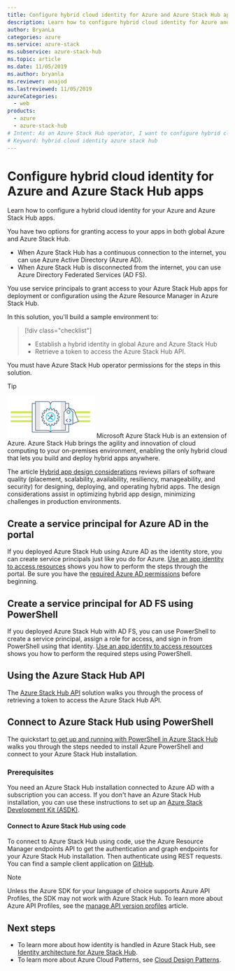 ```yaml
---
title: Configure hybrid cloud identity for Azure and Azure Stack Hub apps
description: Learn how to configure hybrid cloud identity for Azure and Azure Stack Hub apps.
author: BryanLa
categories: azure
ms.service: azure-stack
ms.subservice: azure-stack-hub
ms.topic: article
ms.date: 11/05/2019
ms.author: bryanla
ms.reviewer: anajod
ms.lastreviewed: 11/05/2019
azureCategories:
  - web
products:
  - azure
  - azure-stack-hub
# Intent: As an Azure Stack Hub operator, I want to configure hybrid cloud identity for Azure and Azure Stack Hub apps so my hybrid apps have a hybrid identity architecture.
# Keyword: hybrid cloud identity azure stack hub
---
```


# Configure hybrid cloud identity for Azure and Azure Stack Hub apps

Learn how to configure a hybrid cloud identity for your Azure and Azure Stack Hub apps.

You have two options for granting access to your apps in both global Azure and Azure Stack Hub.

 * When Azure Stack Hub has a continuous connection to the internet, you can use Azure Active Directory (Azure AD).
 * When Azure Stack Hub is disconnected from the internet, you can use Azure Directory Federated Services (AD FS).

You use service principals to grant access to your Azure Stack Hub apps for deployment or configuration using the Azure Resource Manager in Azure Stack Hub.

In this solution, you'll build a sample environment to:

> [!div class="checklist"]
> - Establish a hybrid identity in global Azure and Azure Stack Hub
> - Retrieve a token to access the Azure Stack Hub API.

You must have Azure Stack Hub operator permissions for the steps in this solution.

> [!Tip]
> ![Hybrid pillars diagram](media/solution-deployment-guide-cross-cloud-scaling/hybrid-pillars.png)
> Microsoft Azure Stack Hub is an extension of Azure. Azure Stack Hub brings the agility and innovation of cloud computing to your on-premises environment, enabling the only hybrid cloud that lets you build and deploy hybrid apps anywhere.
>
> The article [Hybrid app design considerations](/hybrid/app-solutions/overview-app-design-considerations) reviews pillars of software quality (placement, scalability, availability, resiliency, manageability, and security) for designing, deploying, and operating hybrid apps. The design considerations assist in optimizing hybrid app design, minimizing challenges in production environments.

## Create a service principal for Azure AD in the portal

If you deployed Azure Stack Hub using Azure AD as the identity store, you can create service principals just like you do for Azure. [Use an app identity to access resources](/azure-stack/operator/azure-stack-create-service-principals#manage-an-azure-ad-app-identity) shows you how to perform the steps through the portal. Be sure you have the [required Azure AD permissions](/azure/azure-resource-manager/resource-group-create-service-principal-portal#required-permissions) before beginning.

## Create a service principal for AD FS using PowerShell

If you deployed Azure Stack Hub with AD FS, you can use PowerShell to create a service principal, assign a role for access, and sign in from PowerShell using that identity. [Use an app identity to access resources](/azure-stack/operator/azure-stack-create-service-principals#manage-an-ad-fs-app-identity) shows you how to perform the required steps using PowerShell.

## Using the Azure Stack Hub API

The [Azure Stack Hub API](/azure-stack/user/azure-stack-rest-api-use)  solution walks you through the process of retrieving a token to access the Azure Stack Hub API.

## Connect to Azure Stack Hub using PowerShell

The quickstart [to get up and running with PowerShell in Azure Stack Hub](/azure-stack/operator/azure-stack-powershell-install) walks you through the steps needed to install Azure PowerShell and connect to your Azure Stack Hub installation.

### Prerequisites

You need an Azure Stack Hub installation connected to Azure AD with a subscription you can access. If you don't have an Azure Stack Hub installation, you can use these instructions to set up an [Azure Stack Development Kit (ASDK)](/azure-stack/asdk/asdk-install).

#### Connect to Azure Stack Hub using code

To connect to Azure Stack Hub using code, use the Azure Resource Manager endpoints API to get the authentication and graph endpoints for your Azure Stack Hub installation. Then authenticate using REST requests. You can find a sample client application on
[GitHub](https://github.com/shriramnat/HybridARMApplication).

> [!Note]
> Unless the Azure SDK for your language of choice supports Azure API Profiles, the SDK may not work with Azure Stack Hub. To learn more about Azure API Profiles, see the [manage API version profiles](/azure-stack/user/azure-stack-version-profiles) article.

## Next steps

- To learn more about how identity is handled in Azure Stack Hub, see [Identity architecture for Azure Stack Hub](/azure-stack/operator/azure-stack-identity-architecture).
- To learn more about Azure Cloud Patterns, see [Cloud Design Patterns](../../patterns/index.md).

